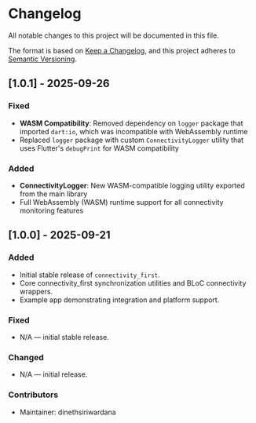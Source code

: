 # Changelog

All notable changes to this project will be documented in this file.

The format is based on [Keep a Changelog](https://keepachangelog.com/en/1.0.0/),
and this project adheres to [Semantic Versioning](https://semver.org/spec/v2.0.0.html).

## [1.0.1] - 2025-09-26

### Fixed
- **WASM Compatibility**: Removed dependency on `logger` package that imported `dart:io`, which was incompatible with WebAssembly runtime
- Replaced `logger` package with custom `ConnectivityLogger` utility that uses Flutter's `debugPrint` for WASM compatibility

### Added
- **ConnectivityLogger**: New WASM-compatible logging utility exported from the main library
- Full WebAssembly (WASM) runtime support for all connectivity monitoring features

## [1.0.0] - 2025-09-21

### Added

- Initial stable release of `connectivity_first`.
- Core connectivity_first synchronization utilities and BLoC connectivity wrappers.
- Example app demonstrating integration and platform support.

### Fixed

- N/A — initial stable release.

### Changed

- N/A — initial release.

### Contributors

- Maintainer: dinethsiriwardana
